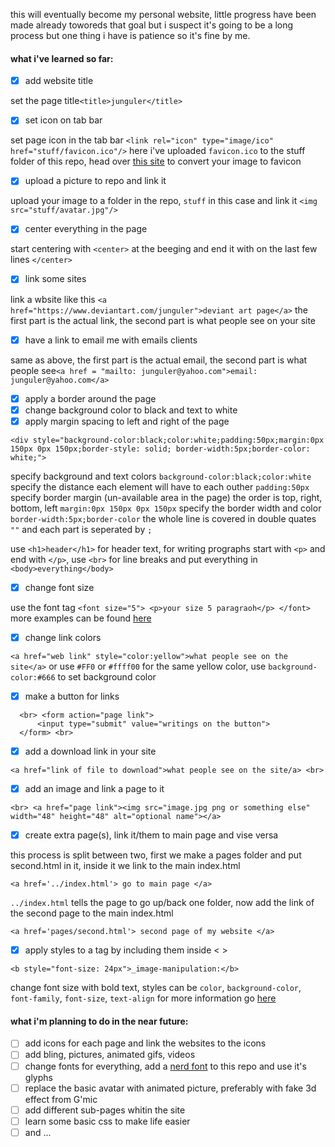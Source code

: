 this will eventually become my personal website, little progress have been made already toworeds that goal but i suspect it's going to be a long process but one thing i have is patience so it's fine by me.

#### what i've learned so far:
- [x] add website title 

set the page title`<title>junguler</title>` 

- [x] set icon on tab bar

set page icon in the tab bar `<link rel="icon" type="image/ico" href="stuff/favicon.ico"/>` here i've uploaded `favicon.ico` to the stuff folder of this repo, head over [this site](https://iconifier.net/) to convert your image to favicon

- [x] upload a picture to repo and link it 

upload your image to a folder in the repo, `stuff` in this case and link it `<img src="stuff/avatar.jpg"/>`

- [x] center everything in the page

start centering with `<center>` at the beeging and end it with on the last few lines `</center>`

- [x] link some sites

link a wbsite like this `<a href="https://www.deviantart.com/junguler">deviant art page</a>` the first part is the actual link, the second part is what people see on your site

- [x] have a link to email me with emails clients

same as above, the first part is the actual email, the second part is what people see`<a href = "mailto: junguler@yahoo.com">email: junguler@yahoo.com</a>`

- [X] apply a border around the page
- [X] change background color to black and text to white
- [X] apply margin spacing to left and right of the page

```
<div style="background-color:black;color:white;padding:50px;margin:0px 150px 0px 150px;border-style: solid; border-width:5px;border-color: white;">
```
specify background and text colors `background-color:black;color:white` specify the distance each element will have to each outher `padding:50px` specify border margin (un-available area in the page) the order is top, right, bottom, left `margin:0px 150px 0px 150px` specify the border width and color `border-width:5px;border-color` the whole line is covered in double quates `""` and each part is seperated by `;`

use `<h1>header</h1>` for header text, for writing prographs start with `<p>` and end with `</p>`, use `<br>` for line breaks and put everything in `<body>everything</body>`

- [X] change font size

use the font tag `<font size="5"> <p>your size 5 paragraoh</p> </font>` more examples can be found [here](https://www.tutorialspoint.com/html/html_fonts.htm)

- [X] change link colors

`<a href="web link" style="color:yellow">what people see on the site</a>` or use `#FF0` or `#ffff00` for the same yellow color, use `background-color:#666` to set background color

- [X] make a button for links
```
  <br> <form action="page link">
      <input type="submit" value="writings on the button"> 
  </form> <br>
```
- [X] add a download link in your site
```
<a href="link of file to download">what people see on the site/a> <br>
```
- [X] add an image and link a page to it
```
<br> <a href="page link"><img src="image.jpg png or something else" width="48" height="48" alt="optional name"></a>
```
- [X] create extra page(s), link it/them to main page and vise versa

this process is split between two, first we make a pages folder and put second.html in it, inside it we link to the main index.html
```
<a href='../index.html'> go to main page </a>
```
`../index.html` tells the page to go up/back one folder, now add the link of the second page to the main index.html
```
<a href='pages/second.html'> second page of my website </a>
```
- [X] apply styles to a tag by including them inside < >

```
<b style="font-size: 24px">_image-manipulation:</b> 
```
change font size with bold text, styles can be `color`, `background-color`, `font-family`, `font-size`, `text-align` for more information go [here](https://www.w3schools.com/html/html_styles.asp)


#### what i'm planning to do in the near future:
- [ ] add icons for each page and link the websites to the icons
- [ ] add bling, pictures, animated gifs, videos
- [ ] change fonts for everything, add a [nerd font](https://github.com/ryanoasis/nerd-fonts) to this repo and use it's glyphs
- [ ] replace the basic avatar with animated picture, preferably with fake 3d effect from G'mic
- [ ] add different sub-pages whitin the site
- [ ] learn some basic css to make life easier
- [ ] and ...
